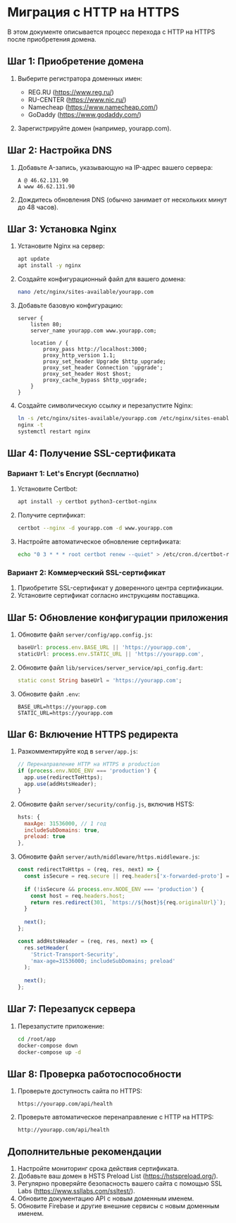 # Миграция с HTTP на HTTPS

В этом документе описывается процесс перехода с HTTP на HTTPS после приобретения домена.

## Шаг 1: Приобретение домена

1. Выберите регистратора доменных имен:
   - REG.RU (https://www.reg.ru/)
   - RU-CENTER (https://www.nic.ru/)
   - Namecheap (https://www.namecheap.com/)
   - GoDaddy (https://www.godaddy.com/)

2. Зарегистрируйте домен (например, yourapp.com).

## Шаг 2: Настройка DNS

1. Добавьте A-запись, указывающую на IP-адрес вашего сервера:
   ```
   A @ 46.62.131.90
   A www 46.62.131.90
   ```

2. Дождитесь обновления DNS (обычно занимает от нескольких минут до 48 часов).

## Шаг 3: Установка Nginx

1. Установите Nginx на сервер:
   ```bash
   apt update
   apt install -y nginx
   ```

2. Создайте конфигурационный файл для вашего домена:
   ```bash
   nano /etc/nginx/sites-available/yourapp.com
   ```

3. Добавьте базовую конфигурацию:
   ```nginx
   server {
       listen 80;
       server_name yourapp.com www.yourapp.com;
       
       location / {
           proxy_pass http://localhost:3000;
           proxy_http_version 1.1;
           proxy_set_header Upgrade $http_upgrade;
           proxy_set_header Connection 'upgrade';
           proxy_set_header Host $host;
           proxy_cache_bypass $http_upgrade;
       }
   }
   ```

4. Создайте символическую ссылку и перезапустите Nginx:
   ```bash
   ln -s /etc/nginx/sites-available/yourapp.com /etc/nginx/sites-enabled/
   nginx -t
   systemctl restart nginx
   ```

## Шаг 4: Получение SSL-сертификата

### Вариант 1: Let's Encrypt (бесплатно)

1. Установите Certbot:
   ```bash
   apt install -y certbot python3-certbot-nginx
   ```

2. Получите сертификат:
   ```bash
   certbot --nginx -d yourapp.com -d www.yourapp.com
   ```

3. Настройте автоматическое обновление сертификата:
   ```bash
   echo "0 3 * * * root certbot renew --quiet" > /etc/cron.d/certbot-renew
   ```

### Вариант 2: Коммерческий SSL-сертификат

1. Приобретите SSL-сертификат у доверенного центра сертификации.
2. Установите сертификат согласно инструкциям поставщика.

## Шаг 5: Обновление конфигурации приложения

1. Обновите файл `server/config/app.config.js`:
   ```javascript
   baseUrl: process.env.BASE_URL || 'https://yourapp.com',
   staticUrl: process.env.STATIC_URL || 'https://yourapp.com',
   ```

2. Обновите файл `lib/services/server_service/api_config.dart`:
   ```dart
   static const String baseUrl = 'https://yourapp.com';
   ```

3. Обновите файл `.env`:
   ```
   BASE_URL=https://yourapp.com
   STATIC_URL=https://yourapp.com
   ```

## Шаг 6: Включение HTTPS редиректа

1. Разкомментируйте код в `server/app.js`:
   ```javascript
   // Перенаправление HTTP на HTTPS в production
   if (process.env.NODE_ENV === 'production') {
     app.use(redirectToHttps);
     app.use(addHstsHeader);
   }
   ```

2. Обновите файл `server/security/config.js`, включив HSTS:
   ```javascript
   hsts: {
     maxAge: 31536000, // 1 год
     includeSubDomains: true,
     preload: true
   },
   ```

3. Обновите файл `server/auth/middleware/https.middleware.js`:
   ```javascript
   const redirectToHttps = (req, res, next) => {
     const isSecure = req.secure || req.headers['x-forwarded-proto'] === 'https';
     
     if (!isSecure && process.env.NODE_ENV === 'production') {
       const host = req.headers.host;
       return res.redirect(301, `https://${host}${req.originalUrl}`);
     }
     
     next();
   };

   const addHstsHeader = (req, res, next) => {
     res.setHeader(
       'Strict-Transport-Security',
       'max-age=31536000; includeSubDomains; preload'
     );
     
     next();
   };
   ```

## Шаг 7: Перезапуск сервера

1. Перезапустите приложение:
   ```bash
   cd /root/app
   docker-compose down
   docker-compose up -d
   ```

## Шаг 8: Проверка работоспособности

1. Проверьте доступность сайта по HTTPS:
   ```
   https://yourapp.com/api/health
   ```

2. Проверьте автоматическое перенаправление с HTTP на HTTPS:
   ```
   http://yourapp.com/api/health
   ```

## Дополнительные рекомендации

1. Настройте мониторинг срока действия сертификата.
2. Добавьте ваш домен в HSTS Preload List (https://hstspreload.org/).
3. Регулярно проверяйте безопасность вашего сайта с помощью SSL Labs (https://www.ssllabs.com/ssltest/).
4. Обновите документацию API с новым доменным именем.
5. Обновите Firebase и другие внешние сервисы с новым доменным именем. 